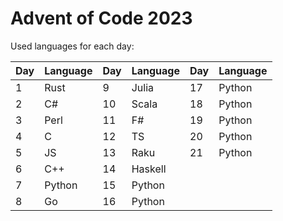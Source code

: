 # Advent of Code 2023

Used languages for each day:

| Day | Language | Day | Language | Day | Language |
|-----|----------|-----|----------|-----| ---------|
|  1  | Rust     |  9  | Julia    | 17  | Python   |
|  2  | C#       | 10  | Scala    | 18  | Python   |
|  3  | Perl     | 11  | F#       | 19  | Python   |
|  4  | C        | 12  | TS       | 20  | Python   |
|  5  | JS       | 13  | Raku     | 21  | Python   |
|  6  | C++      | 14  | Haskell  |
|  7  | Python   | 15  | Python   |
|  8  | Go       | 16  | Python   |
